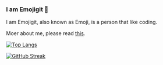 ### I am Emojigit 👋
I am Emojigit, also known as Emoji, is a person that like coding.

Moer about me, please read [this](more/README.md).

<a href="https://github.com/anuraghazra/github-readme-stats"><img src="https://github-readme-stats.vercel.app/api/top-langs/?username=Emojigit&theme=radical&show_icons=true&layout=compact" alt="Top Langs" style="max-width: 100%;"></a>

<a href="https://git.io/streak-stats"><img src="https://github-readme-streak-stats.herokuapp.com?user=Emojigit&theme=dark&date_format=j%20M%5B%20Y%5D" alt="GitHub Streak" style="max-width: 100%;"></a>




<!--
**Emojigit/Emojigit** is a ✨ _special_ ✨ repository because its `README.md` (this file) appears on your GitHub profile.

Here are some ideas to get you started:

- 🔭 I’m currently working on ...
- 🌱 I’m currently learning ...
- 👯 I’m looking to collaborate on ...
- 🤔 I’m looking for help with ...
- 💬 Ask me about ...
- 📫 How to reach me: ...
- 😄 Pronouns: ...
- ⚡ Fun fact: ...
-->
